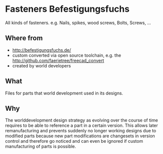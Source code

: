 Fasteners Befestigungsfuchs
===

All kinds of fasteners.
e.g.
Nails, spikes, wood screws,
Bolts, Screws,
...



Where from
---
* http://befestigungsfuchs.de/
* custom converted via open source toolchain, e.g. the http://github.com/faerietree/freecad_convert
* created by world developers



What
---
Files for parts that world development used in its designs.



Why
---
The worlddevelopment design strategy as evolving over the course of time requires to be able to reference a part in a certain version.
This allows later remanufacturing and prevents suddenly no longer working designs due to modified parts because new part modifications are changesets in version control and therefore go noticed and can even be ignored if custom manufacturing of parts is possible.

